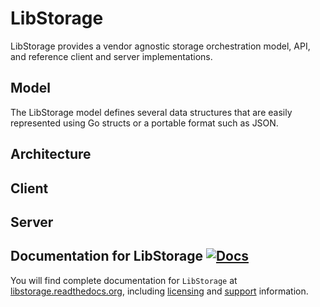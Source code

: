 # LibStorage
LibStorage provides a vendor agnostic storage orchestration model,
API, and reference client and server implementations.

## Model
The LibStorage model defines several data structures that are easily
represented using Go structs or a portable format such as JSON.

## Architecture

## Client

## Server

## Documentation for LibStorage [![Docs](https://readthedocs.org/projects/libstorage/badge/?version=latest)](http://libstorage.readthedocs.org)
You will find complete documentation for `LibStorage` at [libstorage.readthedocs.org](http://libstorage.readthedocs.org), including
[licensing](http://libstorage.readthedocs.org/about/license/) and
[support](http://libstorage.readthedocs.org/#getting-help) information.
